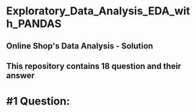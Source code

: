 # Exploratory_Data_Analysis_EDA_with_PANDAS
## Online Shop's Data Analysis - Solution ##
<h2>This repository contains 18 question and their answer</h2>
<h1> #1 Question:</h1>
